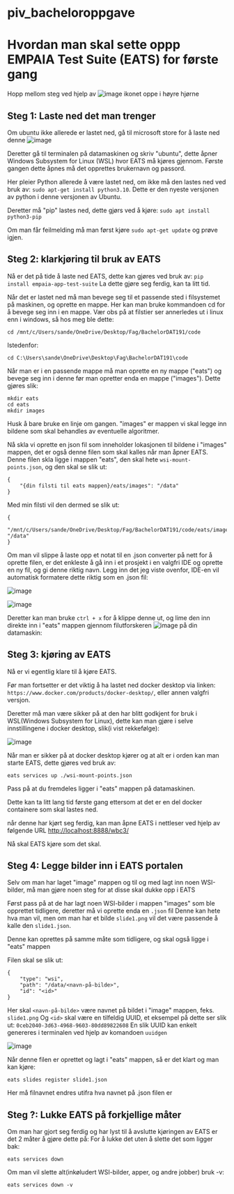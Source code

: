 # piv_bacheloroppgave

# Hvordan man skal sette oppp EMPAIA Test Suite (EATS) for første gang

Hopp mellom steg ved hjelp av ![image](https://github.com/kamilz92/piv_bacheloroppgave/assets/148437004/88afce22-8e84-4f27-98f1-0b0b2ade61e6) ikonet oppe i høyre hjørne


## Steg 1: Laste ned det man trenger
Om ubuntu ikke allerede er lastet ned, gå til  microsoft store for å laste ned denne
![image](https://github.com/kamilz92/piv_bacheloroppgave/assets/148437004/2a99bf37-533d-4c77-b5f7-0b72637da29b)

Deretter gå til terminalen på datamaskinen og skriv "ubuntu", dette åpner Windows Subsystem for Linux (WSL) hvor EATS må kjøres gjennom. Første gangen dette åpnes må det opprettes brukernavn og passord.

Her pleier Python allerede å være lastet ned, om ikke må den lastes ned ved bruk av:
```sudo apt-get install python3.10```.
Dette er den nyeste versjonen av python i denne versjonen av Ubuntu.

Deretter må "pip" lastes ned, dette gjørs ved å kjøre:
```sudo apt install python3-pip```

Om man får feilmelding må man først kjøre ```sudo apt-get update``` og prøve igjen.

## Steg 2: klarkjøring til bruk av EATS
Nå er det på tide å laste ned EATS, dette kan gjøres ved bruk av: ```pip install empaia-app-test-suite``` La dette gjøre seg ferdig, kan ta litt tid.

Når det er lastet ned må man bevege seg til et passende sted i filsystemet på maskinen, og oprette en mappe. Her kan man bruke kommandoen cd for å bevege seg inn i en mappe. Vær obs på at filstier ser annerledes ut i linux enn i windows, så hos meg ble dette:
```
cd /mnt/c/Users/sande/OneDrive/Desktop/Fag/BachelorDAT191/code
```
Istedenfor:
```
cd C:\Users\sande\OneDrive\Desktop\Fag\BachelorDAT191\code
```

Når man er i en passende mappe må man oprette en ny mappe ("eats") og bevege seg inn i denne før man opretter enda en mappe ("images"). Dette gjøres slik:
```
mkdir eats
cd eats
mkdir images
```
Husk å bare bruke en linje om gangen. "images" er mappen vi skal legge inn bildene som skal behandles av eventuelle algoritmer.

Nå skla vi oprette en json fil som inneholder lokasjonen til bildene i "images" mappen, det er også denne filen som skal kalles når man åpner EATS. Denne filen skla ligge i mappen "eats", den skal hete ```wsi-mount-points.json```, og den skal se slik ut:
```
{
    "{din filsti til eats mappen}/eats/images": "/data"
}
```
Med min filsti vil den dermed se slik ut:
```
{
    "/mnt/c/Users/sande/OneDrive/Desktop/Fag/BachelorDAT191/code/eats/images": "/data"
}
```

Om man vil slippe å laste opp et notat til en .json converter på nett for å oprette filen, er det enkleste å gå inn i et prosjekt i en valgfri IDE og oprette en ny fil, og gi denne riktig navn. Legg inn det jeg viste ovenfor, IDE-en vil automatisk formatere dette riktig som en .json fil: 
 
![image](https://github.com/kamilz92/piv_bacheloroppgave/assets/148437004/7134b1cf-3fb3-4a2e-9fd7-1169b4fe817c)

![image](https://github.com/kamilz92/piv_bacheloroppgave/assets/148437004/bf52be6f-b27c-46d1-bf96-370279f6367c)

Deretter kan man bruke ```ctrl + x``` for å klippe denne ut, og lime den inn direkte inn i "eats" mappen gjennom filutforskeren ![image](https://github.com/kamilz92/piv_bacheloroppgave/assets/148437004/8b47a2b8-8950-4d3d-b6f0-8ecb02ee61c7)
 på din datamaskin:

## Steg 3: kjøring av EATS
Nå er vi egentlig klare til å kjøre EATS.

Før man fortsetter er det viktig å ha lastet ned docker desktop via linken: ```https://www.docker.com/products/docker-desktop/```, eller annen valgfri versjon.

Deretter må man være sikker på at den har blitt godkjent for bruk i WSL(Windows Subsystem for Linux), dette kan man gjøre i selve innstillingene i docker desktop, slik(i vist rekkefølge):

![image](https://github.com/kamilz92/piv_bacheloroppgave/assets/148437004/d04f5291-c264-47f4-8094-bfd303becb3e)


Når man er sikker på at docker desktop kjører og at alt er i orden kan man starte EATS, dette gjøres ved bruk av:
```
eats services up ./wsi-mount-points.json
```
Pass på at du fremdeles ligger i "eats" mappen på datamaskinen.

Dette kan ta litt lang tid første gang ettersom at det er en del docker containere som skal lastes ned.

når denne har kjørt seg ferdig, kan man åpne EATS i nettleser ved hjelp av følgende URL
[http://localhost:8888/wbc3/](http://localhost:8888/wbc3/)

Nå skal EATS kjøre som det skal.


## Steg 4: Legge bilder inn i EATS portalen
Selv om man har laget "image" mappen og til og med lagt inn noen WSI-bilder, må man gjøre noen steg for at disse skal dukke opp i EATS

Først pass på at de har lagt noen WSI-bilder i mappen "images" som ble opprettet tidligere, deretter må vi oprette enda en ```.json``` fil
Denne kan hete hva man vil, men om man har et bilde ```slide1.png``` vil det være passende å kalle den ```slide1.json```.

Denne kan oprettes på samme måte som tidligere, og skal også ligge i "eats" mappen

Filen skal se slik ut:
```
{
    "type": "wsi",
    "path": "/data/<navn-på-bilde>",
    "id": "<id>"
}
```
Her skal ```<navn-på-bilde>``` være navnet på bildet i "image" mappen, feks. ```slide1.png```
Og ```<id>``` skal være en tilfeldig UUID, et eksempel på dette ser slik ut: ```0ceb2040-3d63-4968-9603-80dd89822608```
En slik UUID kan enkelt genereres i terminalen ved hjelp av komandoen ```uuidgen```

![image](https://github.com/kamilz92/piv_bacheloroppgave/assets/148437004/7b2ad257-1fb1-4ef2-bc4e-cce05fdeb59c)

Når denne filen er oprettet og lagt i "eats" mappen, så er det klart og man kan kjøre:
```
eats slides register slide1.json
```
Her må filnavnet endres utifra hva navnet på .json filen er




## Steg ?: Lukke EATS på forkjellige måter
Om man har gjort seg ferdig og har lyst til å avslutte kjøringen av EATS er det 2 måter å gjøre dette på:
For å lukke det uten å slette det som ligger bak:
```
eats services down
```
Om man vil slette alt(inkøludert WSI-bilder, apper, og andre jobber) bruk -v:
```
eats services down -v
```


